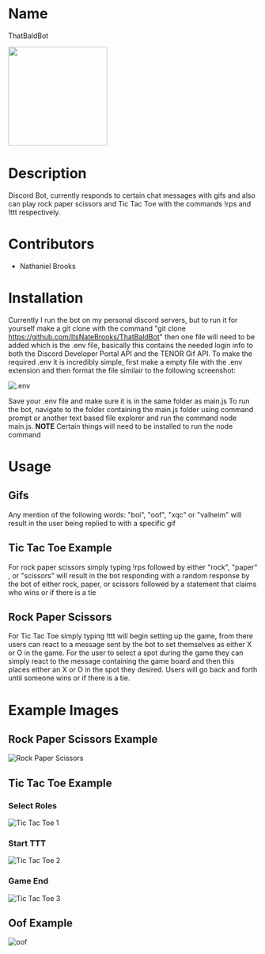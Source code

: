 # Name
ThatBaldBot

<img src="https://cdn.discordapp.com/attachments/522614657400176650/973034937760481290/ThatBaldBot_-_Background.png" width="200" height="200" />

# Description
Discord Bot, currently responds to certain chat messages with gifs and also can play rock paper scissors and 
Tic Tac Toe with the commands !rps and !ttt respectively.

# Contributors
 - Nathaniel Brooks

# Installation
Currently I run the bot on my personal discord servers, but to run it for yourself make a git clone with the command 
"git clone https://github.com/ItsNateBrooks/ThatBaldBot"
then one file will need to be added which is the .env file, basically this contains the needed login info to both the Discord Developer Portal API and the TENOR Gif API.
To make the required .env it is incredibly simple, first make a empty file with the .env extension and then format the file similair to the following screenshot:

![.env](https://cdn.discordapp.com/attachments/522614657400176650/973058484851601438/file.env.png)
  
Save your .env file and make sure it is in the same folder as main.js
To run the bot, navigate to the folder containing the main.js folder using command prompt or another text based file explorer and run the command node main.js.
**NOTE** Certain things will need to be installed to run the node command

# Usage
## Gifs
Any mention of the following words: "boi", "oof", "xqc" or "valheim" will result in the user being replied to with a specific gif

## Tic Tac Toe Example
For rock paper scissors simply typing !rps followed by either "rock", "paper" , or "scissors" will result in the bot responding with a random response by the bot of
either rock, paper, or scissors followed by a statement that claims who wins or if there is a tie

## Rock Paper Scissors
For Tic Tac Toe simply typing !ttt will begin setting up the game, from there users can react to a message sent by the bot to set themselves as either X or O in the
game. For the user to select a spot during the game they can simply react to the message containing the game board and then this places either an X or O in the spot 
they desired. Users will go back and forth until someone wins or if there is a tie.

# Example Images
## Rock Paper Scissors Example
![Rock Paper Scissors](https://cdn.discordapp.com/attachments/522614657400176650/973034214876385300/RockPaperScissors.PNG)
## Tic Tac Toe Example
### Select Roles
![Tic Tac Toe 1](https://cdn.discordapp.com/attachments/522614657400176650/975472109964886056/ttt.PNG)
### Start TTT
![Tic Tac Toe 2](https://cdn.discordapp.com/attachments/522614657400176650/975472578594488350/ttt_start.PNG)
### Game End
![Tic Tac Toe 3](https://cdn.discordapp.com/attachments/522614657400176650/975472109763575838/Game_Win.PNG)
## Oof Example
![oof](https://cdn.discordapp.com/attachments/522614657400176650/973034215128068156/oof.PNG)
